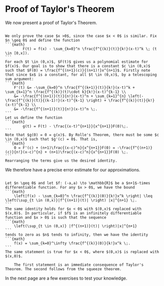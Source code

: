 # Proof of Taylor's Theorem

We now present a proof of Taylor's Theorem. 
````{prf:proof} 

We only prove the case $x >0$, since the case $x < 0$ is similar. Fix $n \geq 0$ and define the function
```{math}
        F(t) = f(x) - \sum_{k=0}^n \frac{f^{(k)}(t)}{k!}(x-t)^k \; (t \in [0,x]). 
```
For each $t \in (0,x)$, $F(t)$ gives us a polynomial estimate for $f(x)$. Our goal is to show that there is a constant $c \in (0,x)$ such that $F(0) = \frac{f^{(n+1}(c)}{(n+1)!}x^{n+1}$. Firstly note that since $x$ is a constant, for all $t \in (0,x)$, by a telescoping sum argument:
```{math}
    F'(t) &= -\sum_{k=0}^n \frac{f^{(k+1)}(t)}{k!}(x-t)^k + \sum_{k=1}^n \frac{f^{(k)}(t)\cdot k}{k!}(x-t)^{k-1} \\
    &= -\frac{f^{(n+1)}(t)}{n!}(x-t)^n + \sum_{k=1}^{n} \left(-\frac{f^{(k)}(t)}{(k-1)!}(x-t)^{k-1} \right) + \frac{f^{(k)}(t)}{k!}(x-t)^{k-1} \\
    &= -\frac{f^{(n+1)}(t)}{n!}(x-t)^n \;.
```
Let us define the function 
```{math}
        g(t) = F(t) - \frac{(x-t)^{n+1}}{x^{n+1}}F(0)\;.
```
Note that $g(0) = 0 = g(x)$. By Rolle's Theorem, there must be some $c \in (0,x)$ such that $g'(c) = 0$. That is, 
```{math}
    0 = F'(c) + (n+1)\frac{(x-c)^n}{x^{n+1}}F(0) = -\frac{f^{(n+1)}(c)}{n!}(x-c)^{n} + (n+1)\frac{(x-c)^n}{x^{n+1}}F(0) \;.
```
Rearranging the terms give us the desired identity. 
````
We therefore have a precise error estimate for our approximations.     
````{prf:corollary} Error estimates for Taylor approximations

Let $n \geq 0$ and let $f: (-a,a) \to \mathbb{R}$ be a $n+1$-times differentiable function. For any $x > 0$, we have the bound 
```{math}
    \left|f(x) - \sum_{k=0}^n \frac{f^{(k)}(0)}{k!}x^k \right| \leq \left(\sup_{t \in (0,x)}|f^{(n+1)}(t)| \right) |x|^{n+1} \;. 
```
The same identity holds for $x < 0$ with $(0,x)$ replaced with $(x,0)$. In particular, if $f$ is an infinitely differentiable function and $x > 0$ is such that the sequence 
```{math}
    \left(\sup_{t \in (0,x)} |f^{(n+1)}(t)| \right)|x|^{n+1}
```
tends to zero as $n$ tends to infinity, then we have the identity 
```{math}
    f(x) = \sum_{k=0}^\infty \frac{f^{(k)}(0)}{k!}x^k \;. 
```
The same statement is true for $x < 0$, where $(0,x)$ is replaced with $(x,0)$.
````
````{prf:proof}
    The first statement is an immediate consequence of Taylor's Theorem. The second follows from the squeeze theorem. 
````
In the next page are a few exercises to test your knowledge. 